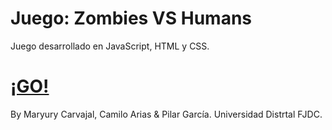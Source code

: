 # Juego: Zombies VS Humans

Juego desarrollado en JavaScript, HTML y CSS.

<h1><a href="https://pilargarcialugo.github.io/zombie-vs-humans-js-game/" target="_blank">¡GO!</a></h1>

By Maryury Carvajal, Camilo Arias & Pilar García.
Universidad Distrtal FJDC.
